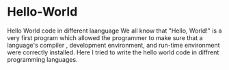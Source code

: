 # Hello-World
Hello World code in different laanguage
We all know that "Hello, World!" is a very first program which allowed the programmer to make sure that a language's compiler , development environment, and run-time environment were correctly installed.
Here I tried to write the hello world code in diffrent programming languages. 

